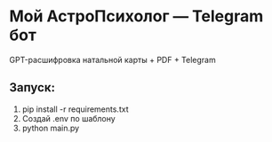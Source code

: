 # Мой АстроПсихолог — Telegram бот
GPT-расшифровка натальной карты + PDF + Telegram

## Запуск:
1. pip install -r requirements.txt
2. Создай .env по шаблону
3. python main.py
